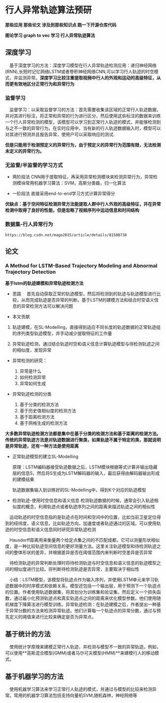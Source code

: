 # 行人异常轨迹算法预研

**那些应用 那些论文 涉及到那些知识点  跑一下开源仓库代码**

**图论学习 graph to vec 学习 行人异常轨迹算法**

## 深度学习

&emsp;基于深度学习的方法：深度学习模型在行人异常轨迹检测应用：递归神经网络(RNN),长短时记忆网络LSTM或者卷积神经网络CNN,可以学习行人轨迹的时空模式，并监测异常。**深度学习比较注重提取视频中行人的外观和运动的高级特征，从而更有效地区分正常行为和异常行为**

### 监督学习
&emsp;监督学习：以采取监督学习的方法：首先需要收集该区域的正常行人轨迹数据，并对其进行标注，将正常和异常的行为进行区分，然后使用这些标注的数据来训练一个行人异常检测的模型，该模型可以学习到正常行人轨迹的模式，并能够检测到与之不一致的异常行为。在实时应用中，当有新的行人轨迹数据输入时，模型可以对其进行预测并且报告异常，使用户可以采取响应的测试.

**但是只能用于检测预定义的异常行为，由于预定义的异常行为范围有限，无法检测未定义的异常行为。**


### 无监督/半监督的学习方式

* 两阶段法
  CNN用于提取特征，再采用异常检测模块来检测异常行为，异常检测模块常用机器学习算法：SVM，高斯分类器，归一化算法

* 一阶段法
  直接采用end-to-end学习方式计算异常得分

**优缺点：基于空间特征检测异常方法能提取人群中行人外观的高级特征，并在异常检测中取得了良好的性能，但是忽略了视频序列中运动信息和时间结构**


### 数据集-行人异常行为

```
https://blog.csdn.net/mago2015/article/details/81588738

```


## 论文

### A Method for LSTM-Based Trajectory Modeling and Abnormal Trajectory Detection

**基于lstm的轨迹建模和异常轨迹检测方法**

* 思路
&emsp;首先自动获取正常的轨迹模型，然后将检测到的轨迹与轨迹模型进行比较，从而完成轨迹是否异常的判断。基于LSTM的建模方法和结合时空语义信息的异常检测方法可以解决问题

* 本文贡献
&emsp;
1. 轨迹建模，在SL-Modelling，直接得到适应不同长度的轨迹数据的正常轨迹组的序列类型轨迹模型，并手动减少提取特征的工作量
   
2. 异常轨迹检测，通过结合轨迹时空和语义信息计算轨迹模型与待检测轨迹之间的相似度，发现异常


* 异常检测的研究：
  1. 异常是什么
  2. 如何检测异常
  3. 异常如何生成


* 异常轨迹检测的分类
  1. 基于分类的检测方法
  2. 基于历史值相似度的检测方法
  3. 基于距离检测方法
  4. 基于网格生成的检测方法

**大多数异常轨迹检测方法都是集中在基于分类的检测方法和基于距离的检测方法。传统的异常轨迹方法是对轨迹数据进行聚类，如果轨迹不属于特定的类，那就说明是异常轨迹，还有一种方法是使用距离**

* 正常轨迹模型的建立SL-Modelling
  
  原理：LSTM编码器接受轨迹数据之后，LSTM模块根据等式计算并输出隐藏层的信息S，然后将S生成为LSTM解码器的输入，最后获得由解码器输出形成的建模结果

  轨迹数据集输入到训练好的SL-Modelling中，得到K个对应的轨迹模型

* 检测轨迹-使用时空信息和语义信息
  检测轨迹数据的时候，通常会引入轨迹相似度的概念，利用轨迹点或者轨迹序列之间的距离来描述轨迹之间的相似性

&emsp;运动轨迹的时空信息指的是轨迹点在时间和空间中的位置，比如当前卫星定位得到的经纬度，语义信息，比如轨迹方向，加速度或者轨迹通过的区域。可以使用轨迹的时空信息和语义信息同时研究异常轨迹检测

&emsp;Hausdorff距离用来衡量两个给定点集之间的不匹配成都，它可以测量形状相似度，是一种比较轨迹空间信息的更好测量方法。这里关注轨迹模型和待检测轨迹之间的整体形状的差异，并根据差异是否在阈值范围内来判断时空差异是否异常

&emsp;待检测轨迹的异常判断处理时将待检测轨迹与时空信息和语义信息的轨迹模型之间的相似度进行比较。将判断待检测轨迹是否异常，主要取决于相似性


&emsp;小结：LSTM模型，该模型将轨迹点作为输入序列，并使用LSTM单元来学习轨迹数据中的时序模式和依赖关系，模型还包括一个输出层，用于预测下一个轨迹点的位置。作者使用轨迹数据集，将其划分为训练集和验证集。然后定义一个损失函数，通过最小化预测轨迹点和真实轨迹点之间的距离来优化模型参数。他们使用随机梯度下降算法进行模型训练。异常轨迹检测：在轨迹建模之后，作者提出一种基于异常分数的方法来检测异常轨迹。他们计算每一个轨迹点的异常分数，通过与预先定义的阈值来进行比较来确定是否为异常点。









## 基于统计的方法

&emsp;使用统计学原理来建模正常行人轨迹，并检测与模型不一致的异常轨迹。例如，可以使用**高斯混合模型(GMM)或者马尔可夫模型(HMM)**来建模行人的移动模式。

## 基于机器学习的方法

&emsp;使用机器学习算法来学习正常行人轨迹的模式，并通过与模型的比较来检测异常。常用的机器学习算法包括支持向量机SVM,随机森林，神经网络等

